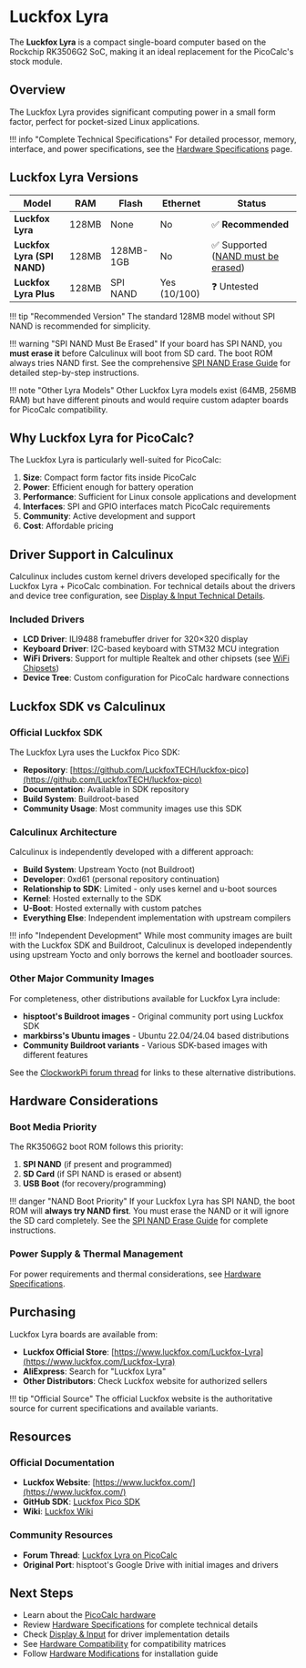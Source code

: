 # Luckfox Lyra

The **Luckfox Lyra** is a compact single-board computer based on the Rockchip RK3506G2 SoC, making it an ideal replacement for the PicoCalc's stock module.

## Overview

The Luckfox Lyra provides significant computing power in a small form factor, perfect for pocket-sized Linux applications.

!!! info "Complete Technical Specifications"
    For detailed processor, memory, interface, and power specifications, see the [Hardware Specifications](specifications.md) page.

## Luckfox Lyra Versions

| Model | RAM | Flash | Ethernet | Status |
|-------|-----|-------|----------|--------|
| **Luckfox Lyra** | 128MB | None | No | ✅ **Recommended** |
| **Luckfox Lyra (SPI NAND)** | 128MB | 128MB-1GB | No | ✅ Supported ([NAND must be erased](../troubleshooting/erase-nand.md)) |
| **Luckfox Lyra Plus** | 128MB | SPI NAND | Yes (10/100) | ❓ Untested |

!!! tip "Recommended Version"
    The standard 128MB model without SPI NAND is recommended for simplicity.

!!! warning "SPI NAND Must Be Erased"
    If your board has SPI NAND, you **must erase it** before Calculinux will boot from SD card. The boot ROM always tries NAND first. See the comprehensive [SPI NAND Erase Guide](../troubleshooting/erase-nand.md) for detailed step-by-step instructions.

!!! note "Other Lyra Models"
    Other Luckfox Lyra models exist (64MB, 256MB RAM) but have different pinouts and would require custom adapter boards for PicoCalc compatibility.

## Why Luckfox Lyra for PicoCalc?

The Luckfox Lyra is particularly well-suited for PicoCalc:

1. **Size**: Compact form factor fits inside PicoCalc
2. **Power**: Efficient enough for battery operation
3. **Performance**: Sufficient for Linux console applications and development
4. **Interfaces**: SPI and GPIO interfaces match PicoCalc requirements
5. **Community**: Active development and support
6. **Cost**: Affordable pricing

## Driver Support in Calculinux

Calculinux includes custom kernel drivers developed specifically for the Luckfox Lyra + PicoCalc combination. For technical details about the drivers and device tree configuration, see [Display & Input Technical Details](display-input.md).

### Included Drivers

- **LCD Driver**: ILI9488 framebuffer driver for 320×320 display
- **Keyboard Driver**: I2C-based keyboard with STM32 MCU integration  
- **WiFi Drivers**: Support for multiple Realtek and other chipsets (see [WiFi Chipsets](specifications.md#supported-wifi-chipsets))
- **Device Tree**: Custom configuration for PicoCalc hardware connections

## Luckfox SDK vs Calculinux

### Official Luckfox SDK

The Luckfox Lyra uses the Luckfox Pico SDK:

- **Repository**: [https://github.com/LuckfoxTECH/luckfox-pico](https://github.com/LuckfoxTECH/luckfox-pico)
- **Documentation**: Available in SDK repository
- **Build System**: Buildroot-based
- **Community Usage**: Most community images use this SDK

### Calculinux Architecture

Calculinux is independently developed with a different approach:

- **Build System**: Upstream Yocto (not Buildroot)
- **Developer**: 0xd61 (personal repository continuation)
- **Relationship to SDK**: Limited - only uses kernel and u-boot sources
- **Kernel**: Hosted externally to the SDK
- **U-Boot**: Hosted externally with custom patches
- **Everything Else**: Independent implementation with upstream compilers

!!! info "Independent Development"
    While most community images are built with the Luckfox SDK and Buildroot, Calculinux is developed independently using upstream Yocto and only borrows the kernel and bootloader sources.

### Other Major Community Images

For completeness, other distributions available for Luckfox Lyra include:

- **hisptoot's Buildroot images** - Original community port using Luckfox SDK
- **markbirss's Ubuntu images** - Ubuntu 22.04/24.04 based distributions
- **Community Buildroot variants** - Various SDK-based images with different features

See the [ClockworkPi forum thread](https://forum.clockworkpi.com/t/luckfox-lyra-on-picocalc/16280) for links to these alternative distributions.

## Hardware Considerations

### Boot Media Priority

The RK3506G2 boot ROM follows this priority:

1. **SPI NAND** (if present and programmed)
2. **SD Card** (if SPI NAND is erased or absent)
3. **USB Boot** (for recovery/programming)

!!! danger "NAND Boot Priority"
    If your Luckfox Lyra has SPI NAND, the boot ROM will **always try NAND first**. You must erase the NAND or it will ignore the SD card completely. See the [SPI NAND Erase Guide](../troubleshooting/erase-nand.md) for complete instructions.

### Power Supply & Thermal Management

For power requirements and thermal considerations, see [Hardware Specifications](specifications.md#power-system).

## Purchasing

Luckfox Lyra boards are available from:

- **Luckfox Official Store**: [https://www.luckfox.com/Luckfox-Lyra](https://www.luckfox.com/Luckfox-Lyra)
- **AliExpress**: Search for "Luckfox Lyra"
- **Other Distributors**: Check Luckfox website for authorized sellers

!!! tip "Official Source"
    The official Luckfox website is the authoritative source for current specifications and available variants.

## Resources

### Official Documentation

- **Luckfox Website**: [https://www.luckfox.com/](https://www.luckfox.com/)
- **GitHub SDK**: [Luckfox Pico SDK](https://github.com/LuckfoxTECH/luckfox-pico)
- **Wiki**: [Luckfox Wiki](https://wiki.luckfox.com/)

### Community Resources

- **Forum Thread**: [Luckfox Lyra on PicoCalc](https://forum.clockworkpi.com/t/luckfox-lyra-on-picocalc/16280)
- **Original Port**: hisptoot's Google Drive with initial images and drivers

## Next Steps

- Learn about the [PicoCalc hardware](picocalc.md)
- Review [Hardware Specifications](specifications.md) for complete technical details
- Check [Display & Input](display-input.md) for driver implementation details
- See [Hardware Compatibility](compatibility.md) for compatibility matrices
- Follow [Hardware Modifications](modifications.md) for installation guide
